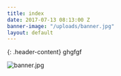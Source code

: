 ```yaml
---
title: index
date: 2017-07-13 08:13:00 Z
banner-image: "/uploads/banner.jpg"
layout: default
---
```


{: .header-content}
ghgfgf

![banner.jpg](/uploads/banner.jpg)